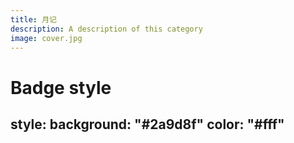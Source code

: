 ```yaml
---
title: 月记
description: A description of this category
image: cover.jpg
---
```

# Badge style
style:
    background: "#2a9d8f"
    color: "#fff"
---